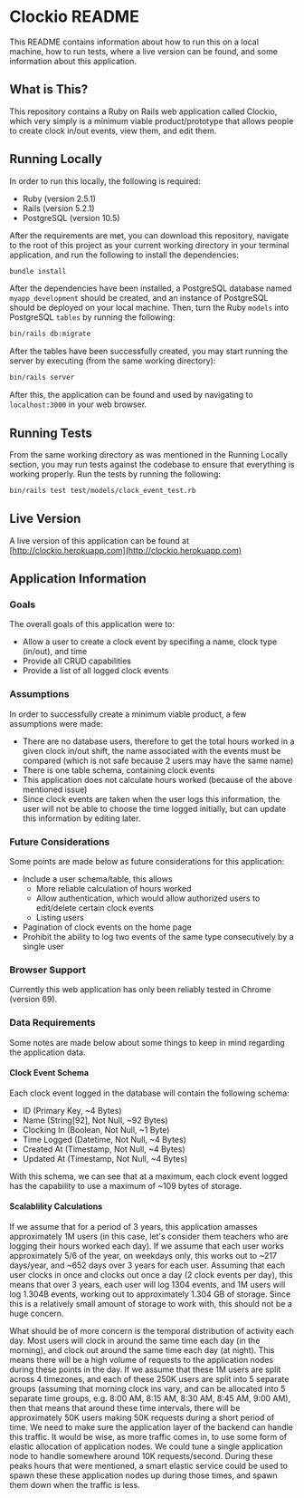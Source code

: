 # Clockio README

This README contains information about how to run this on a local machine, 
how to run tests, where a live version can be found, and some information
about this application.

## What is This?

This repository contains a Ruby on Rails web application called Clockio, which
very simply is a minimum viable product/prototype that allows people to create
clock in/out events, view them, and edit them.

## Running Locally

In order to run this locally, the following is required:

+ Ruby (version 2.5.1)
+ Rails (version 5.2.1)
+ PostgreSQL (version 10.5)

After the requirements are met, you can download this repository, navigate to
the root of this project as your current working directory in your terminal
application, and run the following to install the dependencies:

```bash
bundle install
```

After the dependencies have been installed, a PostgreSQL database named 
`myapp_development` should be created, and an instance of PostgreSQL should be
deployed on your local machine. Then, turn the Ruby `models` into PostgreSQL
`tables` by running the following:

```bash
bin/rails db:migrate
```

After the tables have been successfully created, you may start running the
server by executing (from the same working directory):

```bash
bin/rails server
```

After this, the application can be found and used by navigating to
`localhost:3000` in your web browser.

## Running Tests

From the same working directory as was mentioned in the Running Locally
section, you may run tests against the codebase to ensure that everything is
working properly. Run the tests by running the following:

```bash
bin/rails test test/models/clock_event_test.rb
```

## Live Version

A live version of this application can be found at
[http://clockio.herokuapp.com](http://clockio.herokuapp.com)

## Application Information

### Goals

The overall goals of this application were to:

+ Allow a user to create a clock event by specifing a name, clock type
  (in/out), and time
+ Provide all CRUD capabilities
+ Provide a list of all logged clock events

### Assumptions

In order to successfully create a minimum viable product, a few assumptions
were made:

+ There are no database users, therefore to get the total hours worked in a
  given clock in/out shift, the name associated with the events must be
  compared (which is not safe because 2 users may have the same name)
+ There is one table schema, containing clock events
+ This application does not calculate hours worked (because of the above
  mentioned issue)
+ Since clock events are taken when the user logs this information, the user
  will not be able to choose the time logged initially, but can update this
  information by editing later.

### Future Considerations

Some points are made below as future considerations for this application:

+ Include a user schema/table, this allows
  + More reliable calculation of hours worked
  + Allow authentication, which would allow authorized users to edit/delete
    certain clock events
  + Listing users
+ Pagination of clock events on the home page
+ Prohibit the ability to log two events of the same type consecutively by a
  single user

### Browser Support

Currently this web application has only been reliably tested in Chrome (version
69).

### Data Requirements

Some notes are made below about some things to keep in mind regarding the
application data.

#### Clock Event Schema

Each clock event logged in the database will contain the following schema:

+ ID (Primary Key, ~4 Bytes)
+ Name (String[92], Not Null, ~92 Bytes)
+ Clocking In (Boolean, Not Null, ~1 Byte)
+ Time Logged (Datetime, Not Null, ~4 Bytes)
+ Created At (Timestamp, Not Null, ~4 Bytes)
+ Updated At (Timestamp, Not Null, ~4 Bytes)

With this schema, we can see that at a maximum, each clock event logged has the
capability to use a maximum of ~109 bytes of storage.

#### Scalablility Calculations

If we assume that for a period of 3 years, this application amasses
approximately 1M users (in this case, let's consider them teachers who are
logging their hours worked each day). If we assume that each user works
approximately 5/6 of the year, on weekdays only, this works out to ~217
days/year, and ~652 days over 3 years for each user. Assuming that each user
clocks in once and clocks out once a day (2 clock events per day), this means
that over 3 years, each user will log 1304 events, and 1M users will log 1.304B
events, working out to approximately 1.304 GB of storage. Since this is a
relatively small amount of storage to work with, this should not be a huge
concern.

What should be of more concern is the temporal distribution of activity each
day. Most users will clock in around the same time each day (in the morning),
and clock out around the same time each day (at night). This means there will
be a high volume of requests to the application nodes during these points in
the day. If we assume that these 1M users are split across 4 timezones, and
each of these 250K users are split into 5 separate groups (assuming that
morning clock ins vary, and can be allocated into 5 separate time groups, e.g.
8:00 AM, 8:15 AM, 8:30 AM, 8:45 AM, 9:00 AM), then that means that around these
time intervals, there will be approximately 50K users making 50K requests
during a short period of time. We need to make sure the application layer of
the backend can handle this traffic. It would be wise, as more traffic comes
in, to use some form of elastic allocation of application nodes. We could tune
a single application node to handle somewhere around 10K requests/second.
During these peaks hours that were mentioned, a smart elastic service could be
used to spawn these these application nodes up during those times, and spawn
them down when the traffic is less.
